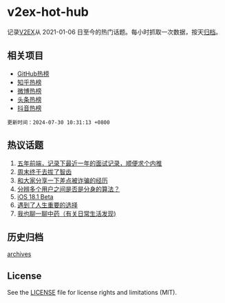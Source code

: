 # v2ex-hot-hub

 记录[V2EX](https://www.v2ex.com/)从 2021-01-06 日至今的热门话题。每小时抓取一次数据，按天[归档](archives)。
 
 ## 相关项目

- [GitHub热榜](https://github.com/snaildev/github-hot-hub)
- [知乎热榜](https://github.com/snaildev/zhihu-hot-hub)
- [微博热榜](https://github.com/snaildev/weibo-hot-hub)
- [头条热榜](https://github.com/snaildev/toutiao-hot-hub)
- [抖音热榜](https://github.com/snaildev/douyin-hot-hub)


 `更新时间：2024-07-30 10:31:13 +0800`

## 热议话题

1. [五年前端，记录下最近一年的面试记录，顺便求个内推](https://www.v2ex.com/t/1060838)
1. [周末终于去拔了智齿](https://www.v2ex.com/t/1060828)
1. [和大家分享一下差点被诈骗的经历](https://www.v2ex.com/t/1060842)
1. [分辨多个用户之间是否是分身的算法？](https://www.v2ex.com/t/1060831)
1. [iOS 18.1 Beta](https://www.v2ex.com/t/1061034)
1. [遇到了人生重要的选择](https://www.v2ex.com/t/1060913)
1. [我也聊一聊中药（有关日常生活发现)](https://www.v2ex.com/t/1060995)

## 历史归档

[archives](archives)

## License

See the [LICENSE](LICENSE) file for license rights and limitations (MIT).
